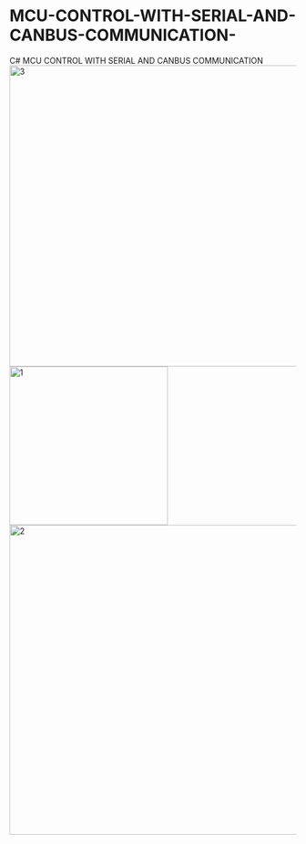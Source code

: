 # MCU-CONTROL-WITH-SERIAL-AND-CANBUS-COMMUNICATION-
C# MCU CONTROL WITH SERIAL AND CANBUS COMMUNICATION 
<img width="528" alt="3" src="https://user-images.githubusercontent.com/104312094/224973995-54c3b857-a859-4f7d-9756-3ba2836cb179.PNG">
<img width="278" alt="1" src="https://user-images.githubusercontent.com/104312094/224974006-8b413a6e-3768-4c35-90e4-aa4e82683360.PNG">
<img width="543" alt="2" src="https://user-images.githubusercontent.com/104312094/224974007-3f82c383-d9a3-469c-af4f-7c51cf556391.PNG">
